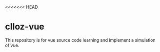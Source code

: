 <<<<<<< HEAD
# clloz-vue

This repository is for vue source code learning and implement a simulation of vue.

